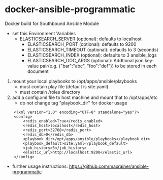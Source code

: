 # docker-ansible-programmatic
Docker build for Southbound Ansible Module

* set this Environment Variables
	* ELASTICSEARCH_SERVER   (optional): defaults to localhost
        * ELASTICSEARCH_PORT     (optional): defaults to 9200
        * ELASTICSEARCH_TIMEOUT  (optional): defaults to 3 (seconds)
        * ELASTICSEARCH_INDEX    (optional): defaults to 3 ansible_logs
        * ELASTICSEARCH_DOC_ARGS (optional): Addtional json key-value pair(e.g. {"bar":"abc", "foo":"def"}) to be stored in each document


1. mount your local playbooks to /opt/apps/ansible/playbooks
	* must contain play file (default is site.yaml)
	* must contain /roles directory 
2. add a config.xml file to host machine and mount that to /opt/apps/etc
	* do not change tag "playbook_dir" for docker usage
	
```
	<?xml version="1.0" encoding="UTF-8" standalone="yes"?>
	<config>
		<redis_enabled>True</redis_enabled>
		<redis_host>localhost</redis_host>
		<redis_port>32768</redis_port>
		<redis_db>0</redis_db>
		<playbook_dir>/opt/apps/ansible/playbooks</playbook_dir>
		<playbook_default>site.yaml</playbook_default>
		<job_history>5</job_history>
		<elastic_url>http://localhost:9200</elastic_url>
	</config>
```

* further usage instructions: https://github.com/maxrainer/ansible-programmatic
